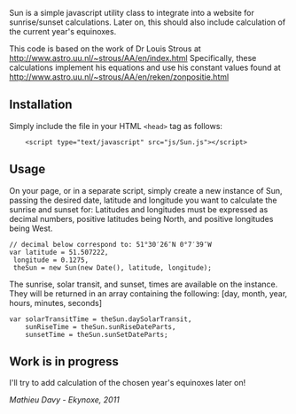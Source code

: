 Sun is a simple javascript utility class to integrate into a website for sunrise/sunset calculations.
Later on, this should also include calculation of the current year's equinoxes.

This code is based on the work of Dr Louis Strous at http://www.astro.uu.nl/~strous/AA/en/index.html
Specifically, these calculations implement his equations and use his constant values found at http://www.astro.uu.nl/~strous/AA/en/reken/zonpositie.html

## Installation
Simply include the file in your HTML `<head>` tag as follows:
```
	<script type="text/javascript" src="js/Sun.js"></script>
```

## Usage
On your page, or in a separate script, simply create a new instance of Sun, passing the desired date, latitude and longitude you want to calculate the sunrise and sunset for:
Latitudes and longitudes must be expressed as decimal numbers, positive latitudes being North, and positive longitudes being West.

	// decimal below correspond to: 51°30′26″N 0°7′39″W
	var latitude = 51.507222,
	 longitude = 0.1275,
	 theSun = new Sun(new Date(), latitude, longitude);


The sunrise, solar transit, and sunset, times are available on the instance. They will be returned in an array containing the following:
[day, month, year, hours, minutes, seconds]

	var solarTransitTime = theSun.daySolarTransit,
		sunRiseTime = theSun.sunRiseDateParts,
		sunsetTime = theSun.sunSetDateParts;

	
## Work is in progress
I'll try to add calculation of the chosen year's equinoxes later on!

*Mathieu Davy - Ekynoxe, 2011*